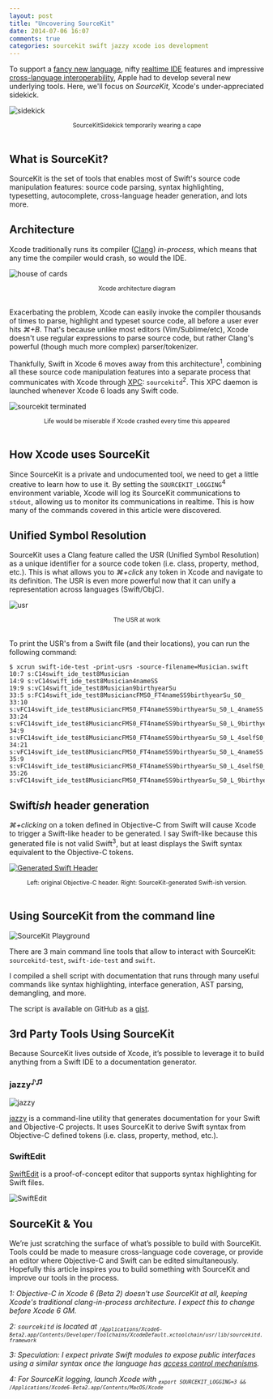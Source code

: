 ```yaml
---
layout: post
title: "Uncovering SourceKit"
date: 2014-07-06 16:07
comments: true
categories: sourcekit swift jazzy xcode ios development
---
```

To support a [fancy new language][swift], nifty [realtime IDE][playgrounds] features and impressive [cross-language interoperability][interoperability], Apple had to develop several new underlying tools. Here, we'll focus on *SourceKit*, Xcode's under-appreciated sidekick.

![sidekick](/images/posts/sidekick.jpg)
<center><sub>SourceKitSidekick temporarily wearing a cape</sub></center><br/>

## What is SourceKit?

SourceKit is the set of tools that enables most of Swift's source code manipulation features: source code parsing, syntax highlighting, typesetting, autocomplete, cross-language header generation, and lots more.

## Architecture

Xcode traditionally runs its compiler ([Clang][clang]) *in-process*, which means that any time the compiler would crash, so would the IDE.

![house of cards](/images/posts/house_of_cards.jpg)
<center><sub>Xcode architecture diagram</sub></center><br/>

Exacerbating the problem, Xcode can easily invoke the compiler thousands of times to parse, highlight and typeset source code, all before a user ever hits *⌘+B*. That's because unlike most editors (Vim/Sublime/etc), Xcode doesn't use regular expressions to parse source code, but rather Clang's powerful (though much more complex) parser/tokenizer.

Thankfully, Swift in Xcode 6 moves away from this architecture<sup>1</sup>, combining all these source code manipulation features into a separate process that communicates with Xcode through [XPC][xpc]: `sourcekitd`<sup>2</sup>. This XPC daemon is launched whenever Xcode 6 loads any Swift code.

![sourcekit terminated](/images/posts/sourcekit_terminated.jpg)
<center><sub>Life would be miserable if Xcode crashed every time this appeared</sub></center><br/>

## How Xcode uses SourceKit

Since SourceKit is a private and undocumented tool, we need to get a little creative to learn how to use it. By setting the `SOURCEKIT_LOGGING`<sup>4</sup> environment variable, Xcode will log its SourceKit communications to `stdout`, allowing us to monitor its communications in realtime. This is how many of the commands covered in this article were discovered.

## Unified Symbol Resolution

SourceKit uses a Clang feature called the USR (Unified Symbol Resolution) as a unique identifier for a source code token (i.e. class, property, method, etc.). This is what allows you to *⌘+click* any token in Xcode and navigate to its definition. The USR is even more powerful now that it can unify a representation across languages (Swift/ObjC).

![usr](/images/posts/usr.jpg)
<center><sub>The USR at work</sub></center><br/>

To print the USR's from a Swift file (and their locations), you can run the following command:

```
$ xcrun swift-ide-test -print-usrs -source-filename=Musician.swift
10:7 s:C14swift_ide_test8Musician
14:9 s:vC14swift_ide_test8Musician4nameSS
19:9 s:vC14swift_ide_test8Musician9birthyearSu
33:5 s:FC14swift_ide_test8MusiciancFMS0_FT4nameSS9birthyearSu_S0_
33:10 s:vFC14swift_ide_test8MusiciancFMS0_FT4nameSS9birthyearSu_S0_L_4nameSS
33:24 s:vFC14swift_ide_test8MusiciancFMS0_FT4nameSS9birthyearSu_S0_L_9birthyearSu
34:9 s:vFC14swift_ide_test8MusiciancFMS0_FT4nameSS9birthyearSu_S0_L_4selfS0_
34:21 s:vFC14swift_ide_test8MusiciancFMS0_FT4nameSS9birthyearSu_S0_L_4nameSS
35:9 s:vFC14swift_ide_test8MusiciancFMS0_FT4nameSS9birthyearSu_S0_L_4selfS0_
35:26 s:vFC14swift_ide_test8MusiciancFMS0_FT4nameSS9birthyearSu_S0_L_9birthyearSu
```

## Swift*ish* header generation

*⌘+clicking* on a token defined in Objective-C from Swift will cause Xcode to trigger a Swift-like header to be generated. I say Swift-like because this generated file is not valid Swift<sup>3</sup>, but at least displays the Swift syntax equivalent to the Objective-C tokens.

[![Generated Swift Header](/images/posts/generated_swift_header.jpg)](/images/posts/generated_swift_header.jpg)
<center><sub>Left: original Objective-C header. Right: SourceKit-generated Swift-ish version.</sub></center><br/>

## Using SourceKit from the command line

![SourceKit Playground](/images/posts/sourcekit_playground.jpg)

There are 3 main command line tools that allow to interact with SourceKit: `sourcekitd-test`, `swift-ide-test` and `swift`.

I compiled a shell script with documentation that runs through many useful commands like syntax highlighting, interface generation, AST parsing, demangling, and more.

The script is available on GitHub as a [gist][sourcekit-playground].

## 3rd Party Tools Using SourceKit

Because SourceKit lives outside of Xcode, it’s possible to leverage it to build anything from a Swift IDE to a documentation generator.

### jazzy<sup>♪♫</sup>

![jazzy](/images/posts/jazzy.jpg)

[jazzy][jazzy] is a command-line utility that generates documentation for your Swift and Objective-C projects. It uses SourceKit to derive Swift syntax from Objective-C defined tokens (i.e. class, property, method, etc.).

### SwiftEdit

[SwiftEdit][SwiftEdit] is a proof-of-concept editor that supports syntax highlighting for Swift files.

![SwiftEdit](/images/posts/SwiftEdit.png)

## SourceKit & You

We’re just scratching the surface of what’s possible to build with SourceKit. Tools could be made to measure cross-language code coverage, or provide an editor where Objective-C and Swift can be edited simultaneously. Hopefully this article inspires you to build something with SourceKit and improve our tools in the process.

*1: Objective-C in Xcode 6 (Beta 2) doesn't use SourceKit at all, keeping Xcode's traditional clang-in-process architecture. I expect this to change before Xcode 6 GM.*

*2: `sourcekitd` is located at <sub>`/Applications/Xcode6-Beta2.app/Contents/Developer/Toolchains/XcodeDefault.xctoolchain/usr/lib/sourcekitd.framework`</sub>*

*3: Speculation: I expect private Swift modules to expose public interfaces using a similar syntax once the language has [access control mechanisms][access-control].*

*4: For SourceKit logging, launch Xcode with <sub>`export SOURCEKIT_LOGGING=3 && /Applications/Xcode6-Beta2.app/Contents/MacOS/Xcode`</sub>*

[swift]: http://developer.apple.com/swift
[playgrounds]: https://developer.apple.com/library/prerelease/ios/recipes/xcode_help-source_editor/ExploringandEvaluatingSwiftCodeinaPlayground/ExploringandEvaluatingSwiftCodeinaPlayground.html
[interoperability]: https://developer.apple.com/library/prerelease/ios/documentation/Swift/Conceptual/BuildingCocoaApps/InteractingWithObjective-CAPIs.html
[clang]: http://clang.llvm.org
[xpc]: https://developer.apple.com/library/mac/documentation/macosx/conceptual/bpsystemstartup/chapters/CreatingXPCServices.html
[generate_swift_header]: https://github.com/realm/jazzy/blob/master/bin/generate_swift_header.sh
[sourcekit-playground]: https://gist.github.com/jpsim/13971c81445219db1c63#file-sourcekit_playground-sh
[jazzy]: https://github.com/realm/jazzy
[SwiftEdit]: https://github.com/jpsim/SwiftEdit
[access-control]: https://github.com/ksm/SwiftInFlux#access-control
